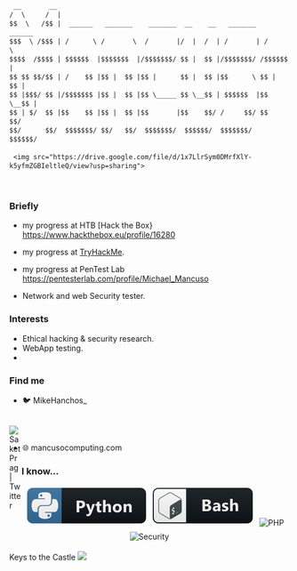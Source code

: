 ```
 __       __                                                             
/  \     /  |                                                            
$$  \   /$$ |  ______   _______    _______  __    __   _______   ______  
$$$  \ /$$$ | /      \ /       \  /       |/  |  /  | /       | /      \ 
$$$$  /$$$$ | $$$$$$  |$$$$$$$  |/$$$$$$$/ $$ |  $$ |/$$$$$$$/ /$$$$$$  |
$$ $$ $$/$$ | /    $$ |$$ |  $$ |$$ |      $$ |  $$ |$$      \ $$ |  $$ |
$$ |$$$/ $$ |/$$$$$$$ |$$ |  $$ |$$ \_____ $$ \__$$ | $$$$$$  |$$ \__$$ |
$$ | $/  $$ |$$    $$ |$$ |  $$ |$$       |$$    $$/ /     $$/ $$    $$/ 
$$/      $$/  $$$$$$$/ $$/   $$/  $$$$$$$/  $$$$$$/  $$$$$$$/   $$$$$$/  
                                                                         
 <img src="https://drive.google.com/file/d/1x7LlrSym0DMrfXlY-k5yfmZGBIeltleQ/view?usp=sharing">                                                                        
                                                       
         
```
### Briefly

- my progress at HTB [Hack the Box}  https://www.hackthebox.eu/profile/16280

- my progress at [TryHackMe](https://tryhackme.com/p/GuiltySpark).

- my progress at PenTest Lab https://pentesterlab.com/profile/Michael_Mancuso

- Network and web Security tester.


### Interests
- Ethical hacking & security research.
- WebApp testing.
-  


### Find me
- 🐦 MikeHanchos_
<br/>
<a href="https://twitter.com/MikeHanchos">
<img align="left" alt="Saket Prag | Twitter" width="22px" src="https://cdn.jsdelivr.net/npm/simple-icons@v3/icons/twitter.svg" />
</a>
<br />




- 🌐 mancusocomputing.com

### I know...

<p align="center">

  <!-- For more icons please follow  https://github.com/MikeCodesDotNET/ColoredBadges -->

  <img src="https://raw.githubusercontent.com/MikeCodesDotNET/ColoredBadges/master/svg/dev/languages/python.svg" alt="Python" style="margin:4px">
  <img src="https://raw.githubusercontent.com/MikeCodesDotNET/ColoredBadges/master/svg/dev/tools/bash.svg" alt="Bash" style="margin:4px">
  <img src="https://raw.githubusercontent.com/MikeCodesDotNET/ColoredBadges/master/png/dev/languages/php.png" alt="PHP" style="margin:4px">
  <img src="https://raw.githubusercontent.com/Quadrified/Quadrified/master/assets/svg/dev/misc/security.svg" alt="Security" style="margin:4px">


 Keys to the Castle
<img src="https://1.bp.blogspot.com/-sQ2ughrKr-U/XLIYHbBvc_I/AAAAAAAAZhQ/4Tgjtv0dpy4B53eoCMbeu3vEwOG_pJLywCK4BGAYYCw/s1600/2015-01-09.jpg">
